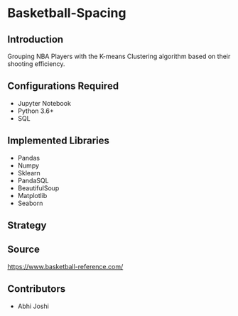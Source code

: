 # Basketball-Spacing
## Introduction
Grouping NBA Players with the K-means Clustering algorithm based on their shooting efficiency.

## Configurations Required
- Jupyter Notebook
- Python 3.6+
- SQL

## Implemented Libraries
- Pandas
- Numpy
- Sklearn
- PandaSQL
- BeautifulSoup
- Matplotlib
- Seaborn

## Strategy

## Source
https://www.basketball-reference.com/

## Contributors
- Abhi Joshi
